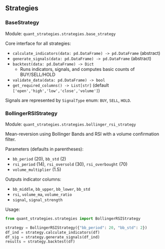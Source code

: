 ## Strategies

### BaseStrategy

Module: `quant_strategies.strategies.base_strategy`

Core interface for all strategies:

- `calculate_indicators(data: pd.DataFrame) -> pd.DataFrame` (abstract)
- `generate_signals(data: pd.DataFrame) -> pd.DataFrame` (abstract)
- `backtest(data: pd.DataFrame) -> Dict`
  - Runs indicators, signals, and computes basic counts of BUY/SELL/HOLD
- `validate_data(data: pd.DataFrame) -> bool`
- `get_required_columns() -> List[str]` (default `['open','high','low','close','volume']`)

Signals are represented by `SignalType` enum: `BUY`, `SELL`, `HOLD`.

### BollingerRSIStrategy

Module: `quant_strategies.strategies.bollinger_rsi_strategy`

Mean-reversion using Bollinger Bands and RSI with a volume confirmation filter.

Parameters (defaults in parentheses):

- `bb_period` (20), `bb_std` (2)
- `rsi_period` (14), `rsi_oversold` (30), `rsi_overbought` (70)
- `volume_multiplier` (1.5)

Outputs indicator columns:

- `bb_middle`, `bb_upper`, `bb_lower`, `bb_std`
- `rsi`, `volume_ma`, `volume_ratio`
- `signal`, `signal_strength`

Usage:

```python
from quant_strategies.strategies import BollingerRSIStrategy

strategy = BollingerRSIStrategy({"bb_period": 20, "bb_std": 2})
df_ind = strategy.calculate_indicators(df)
df_sig = strategy.generate_signals(df_ind)
results = strategy.backtest(df)
```

